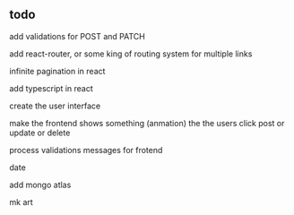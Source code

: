 ## todo

add validations for POST and PATCH

add react-router, or some king of routing system for multiple links

infinite pagination in react

add typescript in react

create the user interface

make the frontend shows something (anmation) the the users click post or update or delete

process validations messages for frotend

date

add mongo atlas

mk art